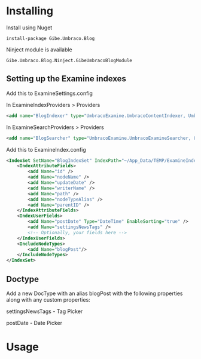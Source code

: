 # Installing

Install using Nuget

``` install-package Gibe.Umbraco.Blog ```

Ninject module is available

``` Gibe.Umbraco.Blog.Ninject.GibeUmbracoBlogModule ```

## Setting up the Examine indexes

Add this to ExamineSettings.config 

In ExamineIndexProviders > Providers
```xml
<add name="BlogIndexer" type="UmbracoExamine.UmbracoContentIndexer, UmbracoExamine"/>
```

In ExamineSearchProviders > Providers
```xml
<add name="BlogSearcher" type="UmbracoExamine.UmbracoExamineSearcher, UmbracoExamine" />
```

Add this to ExamineIndex.config

```xml 
<IndexSet SetName="BlogIndexSet" IndexPath="~/App_Data/TEMP/ExamineIndexes/{machinename}/Blog/">
	<IndexAttributeFields>
		<add Name="id" />
		<add Name="nodeName" />
		<add Name="updateDate" />
		<add Name="writerName" />
		<add Name="path" />
		<add Name="nodeTypeAlias" />
		<add Name="parentID" />
	</IndexAttributeFields>
	<IndexUserFields>
		<add Name="postDate" Type="DateTime" EnableSorting="true" />
		<add Name="settingsNewsTags" />
		<!-- Optionally, your fields here -->
	</IndexUserFields>
	<IncludeNodeTypes>
		<add Name="blogPost"/>
	</IncludeNodeTypes>
</IndexSet>

```
## Doctype

Add a new DocType with an alias blogPost with the following properties along with any custom properties:

settingsNewsTags - Tag Picker

postDate - Date Picker

# Usage


